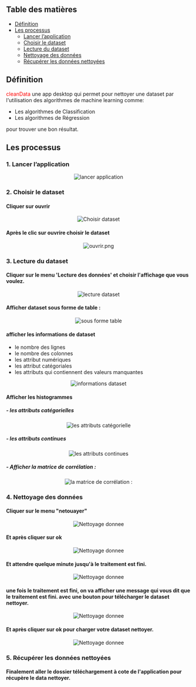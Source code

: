 <html>
<body>
    <h2>Table des matières</h2>
<ul>
  <li><a href="#définition">Définition</a></li>
  <li><a href="#les-processus">Les processus</a>
    <ul>
      <li><a href="#lancer-lapplication">Lancer l’application</a></li>
      <li><a href="#choisir-le-dataset">Choisir le dataset</a></li>
      <li><a href="#lecture-du-dataset">Lecture du dataset</a></li>
      <li><a href="#nettoyage-des-données">Nettoyage des données</a></li>
      <li><a href="#récupérer-les-données-nettoyées">Récupérer les données nettoyées</a></li>
    </ul>
  </li>
</ul>

<h2 id="définition">Définition</h2>
<p><span style="color:red;">cleanData</span> une app desktop qui permet pour nettoyer une dataset par l'utilisation des algorithmes de machine learning comme:
<ul>
    <li>Les algorithmes de Classification</li>
    <li>Les algorithmes de Régression</li>
</ul>
pour trouver une bon résultat.
</p>

<h2 id="les-processus">Les processus</h2>

<h3 id="lancer-lapplication">1. Lancer l’application</h3>
  <p align="center">
  <img src="./images/lancer_application.png" alt="lancer application">
 </p>

<h3 id="choisir-le-dataset">2. Choisir le dataset</h3>
  <h4>Cliquer sur ouvrir</h4>
  <p align="center">
  <img src="./images/choisir_dataset.png" alt="Choisir dataset">
 </p>
 <h4>Après le clic sur ouvrire choisir le dataset</h4>
  <p align="center">
  <img src="./images/ouvrir.png" alt="ouvrir.png">
 </p>

<h3 id="lecture-du-dataset">3. Lecture du dataset</h3>
  <h4>Cliquer sur le menu 'Lecture des données' et choisir l'affichage que vous voulez.</h4>
  <p align="center">
    <img src="./images/lecture_dataset.png" alt="lecture dataset">
  </p>

  <h4>Afficher dataset sous forme de table :</h4>
  <p align="center">
    <img src="./images/afficher_dataset_sous_forme_table.png" alt="sous forme table">
  </p>

  <h4>afficher les informations de dataset </h4>
  <ul>
    <li>le nombre des lignes</li>
    <li>le nombre des colonnes</li>
    <li>les attribut numériques</li>
    <li>les attribut catégoriales</li>
    <li>les attributs qui contiennent des valeurs manquantes</li>
  </ul>
  <p align="center">
    <img src="./images/informations_dataset.png" alt="informations dataset">
  </p>

  <h4>Afficher les histogrammes</h4>
  <h5> - les attributs catégorielles</h5>
  <p align="center">
    <img src="./images/afficher_histogrammes_categorielles.png" alt="les attributs catégorielle">
  </p>
  <h5> - les attributs continues</h5>
  <p align="center">
    <img src="./images/afficher_histogrammes_continues.png" alt="les attributs continues">
  </p>
  <h5> - Afficher la matrice de corrélation :</h5>
  <p align="center">
    <img src="./images/afficher_matrice_correlation.png" alt="la matrice de corrélation :">
  </p>


<h3 id="nettoyage-des-données">4. Nettoyage des données</h3>
  <h4>Cliquer sur le menu "netouayer"</h4>
  <p align="center">
    <img src="./images/Nettoyage_donnee.png" alt="Nettoyage donnee">
  </p>

  <h4>Et après cliquer sur ok</h4>
  <p align="center">
    <img src="./images/clicker_ok.png" alt="Nettoyage donnee">
  </p>

  <h4>Et attendre quelque minute jusqu'à le traitement est fini.</h4>
  <p align="center">
    <img src="./images/attendre_quelque_minute.png" alt="Nettoyage donnee">
  </p>

  <h4>une fois le traitement est fini, on va afficher une message qui vous dit que le traitement est fini.
avec une bouton pour télécharger le dataset nettoyer.</h4>
  <p align="center">
    <img src="./images/telecharger_dataset_nettoyer.png" alt="Nettoyage donnee">
  </p>

  <h4>Et après cliquer sur ok pour charger votre dataset nettoyer.</h4>
      <p align="center">
        <img src="./images/charger_dataset.png" alt="Nettoyage donnee">
      </p>

<h3 id="récupérer-les-données-nettoyées">5. Récupérer les données nettoyées</h3>
 <h4>Finalement aller le dossier téléchargement à cote de l'application pour récupère le data nettoyer.</h4>

</body>
</html>
